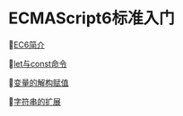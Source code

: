 # ECMAScript6标准入门


:triangular_ruler:[EC6简介](https://github.com/Lumnca/ECMAScript6/blob/master/EC6%E7%AE%80%E4%BB%8B.md)

:triangular_ruler:[let与const命令](https://github.com/Lumnca/ECMAScript6/blob/master/letandconst.md)

:triangular_ruler:[变量的解构赋值](https://github.com/Lumnca/ECMAScript6/blob/master/%E5%8F%98%E9%87%8F%E7%9A%84%E8%A7%A3%E6%9E%84%E8%B5%8B%E5%80%BC.md)

:triangular_ruler:[字符串的扩展](https://github.com/Lumnca/ECMAScript6/blob/master/%E5%AD%97%E7%AC%A6%E4%B8%B2%E7%9A%84%E6%89%A9%E5%B1%95.md)

